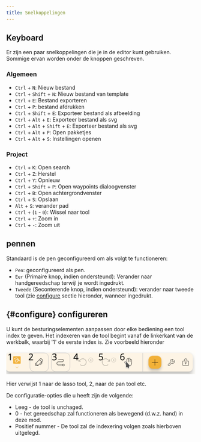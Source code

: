 ```yaml
---
title: Snelkoppelingen
---
```


## Keyboard

Er zijn een paar snelkoppelingen die je in de editor kunt gebruiken.
Sommige ervan worden onder de knoppen geschreven.

### Algemeen

- `Ctrl` + `N`: Nieuw bestand
- `Ctrl` + `Shift` + `N`: Nieuw bestand van template
- `Ctrl` + `E`: Bestand exporteren
- `Ctrl` + `P`: bestand afdrukken
- `Ctrl` + `Shift` + `E`: Exporteer bestand als afbeelding
- `Ctrl` + `Alt` + `E`: Exporteer bestand als svg
- `Ctrl` + `Alt` + `Shift` + `E`: Exporteer bestand als svg
- `Ctrl` + `Alt` + `P`: Open pakketjes
- `Ctrl` + `Alt` + `S`: Instellingen openen

### Project

- `Ctrl` + `K`: Open search
- `Ctrl` + `Z`: Herstel
- `Ctrl` + `Y`: Opnieuw
- `Ctrl` + `Shift` + `P`: Open waypoints dialoogvenster
- `Ctrl` + `B`: Open achtergrondvenster
- `Ctrl` + `S`: Opslaan
- `Alt` + `S`: verander pad
- `Ctrl` + (`1` - `0`): Wissel naar tool
- `Ctrl` + `+`: Zoom in
- `Ctrl` + `-`: Zoom uit

## pennen

Standaard is de pen geconfigureerd om als volgt te functioneren:

- `Pen`: geconfigureerd als pen.
- `Eer` (Primaire knop, indien ondersteund): Verander naar handgereedschap terwijl je wordt ingedrukt.
- `Tweede` (Seconterende knop, indien ondersteund): verander naar tweede tool (zie [configure](#geconfigureerd) sectie hieronder, wanneer ingedrukt.

## {#configure} configureren

U kunt de besturingselementen aanpassen door elke bediening een tool index te geven. Het indexeren van de tool begint vanaf de linkerkant van de werkbalk, waarbij '1' de eerste index is. Zie voorbeeld hieronder

![werkbalk nummerd](toolbar_numbered.png)

Hier verwijst 1 naar de lasso tool, 2, naar de pan tool etc.

De configuratie-opties die u heeft zijn de volgende:

- Leeg - de tool is unchaged.
- 0 - het gereedschap zal functioneren als bewegend (d.w.z. hand) in deze mod.
- Positief nummer - De tool zal de indexering volgen zoals hierboven uitgelegd.
